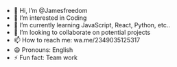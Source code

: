 - 👋 Hi, I’m @Jamesfreedom
- 👀 I’m interested in Coding
- 🌱 I’m currently learning JavaScript, React, Python, etc..
- 💞️ I’m looking to collaborate on potential projects
- 📫 How to reach me: wa.me/2349035125317
- 😄 Pronouns: English
- ⚡ Fun fact: Team work

<!---
Jamesfreedom/Jamesfreedom is a ✨ special ✨ repository because its `README.md` (this file) appears on your GitHub profile.
You can click the Preview link to take a look at your changes.
--->
